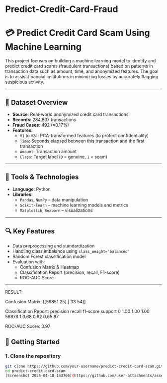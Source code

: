 # Predict-Credit-Card-Fraud
# 💳 Predict Credit Card Scam Using Machine Learning

This project focuses on building a machine learning model to identify and predict credit card scams (fraudulent transactions) based on patterns in transaction data such as amount, time, and anonymized features. The goal is to assist financial institutions in minimizing losses by accurately flagging suspicious activity.

---

## 📁 Dataset Overview

- **Source**: Real-world anonymized credit card transactions
- **Records**: 284,807 transactions
- **Fraud Cases**: 492 (≈0.17%)
- **Features**:
  - `V1` to `V28`: PCA-transformed features (to protect confidentiality)
  - `Time`: Seconds elapsed between this transaction and the first transaction
  - `Amount`: Transaction amount
  - `Class`: Target label (`0` = genuine, `1` = scam)

---

## 🧰 Tools & Technologies

- **Language**: Python
- **Libraries**: 
  - `Pandas`, `NumPy` – data manipulation
  - `Scikit-learn` – machine learning models and metrics
  - `Matplotlib`, `Seaborn` – visualizations

---

## 🔍 Key Features

- Data preprocessing and standardization
- Handling class imbalance using `class_weight='balanced'`
- Random Forest classification model
- Evaluation with:
  - Confusion Matrix & Heatmap
  - Classification Report (precision, recall, F1-score)
  - ROC-AUC Score

---
RESULT:

Confusion Matrix:
[[56851    25]
 [   33    54]]

Classification Report:
              precision    recall  f1-score   support
         0       1.00      1.00      1.00     56876
         1       0.68      0.62      0.65        87

ROC-AUC Score: 0.97

## 🚀 Getting Started

### 1. Clone the repository
```bash
git clone https://github.com/your-username/predict-credit-card-scam.git
cd predict-credit-card-scam
[Screenshot 2025-04-18 143706](https://github.com/user-attachments/assets/64f2be5e-99eb-455c-bc88-531a8c2f21c2)
